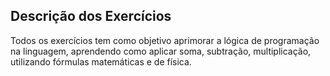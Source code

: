 <h2>Descrição dos Exercícios</h2>
<p>Todos os exercícios tem como objetivo aprimorar a lógica de programação na linguagem, aprendendo como aplicar soma, subtração, multiplicação, utilizando fórmulas matemáticas e de física.</p>
